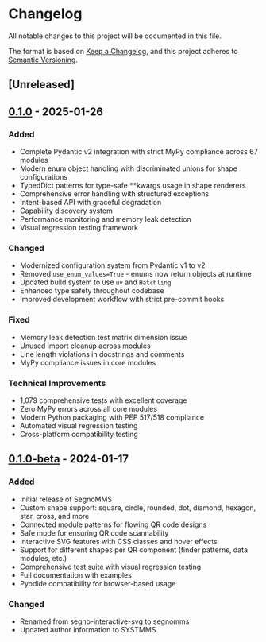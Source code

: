 # Changelog

All notable changes to this project will be documented in this file.

The format is based on [Keep a Changelog](https://keepachangelog.com/en/1.0.0/),
and this project adheres to [Semantic Versioning](https://semver.org/spec/v2.0.0.html).

## [Unreleased]

## [0.1.0] - 2025-01-26

### Added
- Complete Pydantic v2 integration with strict MyPy compliance across 67 modules
- Modern enum object handling with discriminated unions for shape configurations
- TypedDict patterns for type-safe **kwargs usage in shape renderers
- Comprehensive error handling with structured exceptions
- Intent-based API with graceful degradation
- Capability discovery system
- Performance monitoring and memory leak detection
- Visual regression testing framework

### Changed
- Modernized configuration system from Pydantic v1 to v2
- Removed `use_enum_values=True` - enums now return objects at runtime
- Updated build system to use `uv` and `Hatchling`
- Enhanced type safety throughout codebase
- Improved development workflow with strict pre-commit hooks

### Fixed
- Memory leak detection test matrix dimension issue
- Unused import cleanup across modules
- Line length violations in docstrings and comments
- MyPy compliance issues in core modules

### Technical Improvements
- 1,079 comprehensive tests with excellent coverage
- Zero MyPy errors across all core modules
- Modern Python packaging with PEP 517/518 compliance
- Automated visual regression testing
- Cross-platform compatibility testing

## [0.1.0-beta] - 2024-01-17

### Added
- Initial release of SegnoMMS
- Custom shape support: square, circle, rounded, dot, diamond, hexagon, star, cross, and more
- Connected module patterns for flowing QR code designs
- Safe mode for ensuring QR code scannability
- Interactive SVG features with CSS classes and hover effects
- Support for different shapes per QR component (finder patterns, data modules, etc.)
- Comprehensive test suite with visual regression testing
- Full documentation with examples
- Pyodide compatibility for browser-based usage

### Changed
- Renamed from segno-interactive-svg to segnomms
- Updated author information to SYSTMMS

[0.1.0]: https://github.com/systmms/segnomms/releases/tag/v0.1.0
[0.1.0-beta]: https://github.com/systmms/segnomms/releases/tag/v0.1.0-beta
